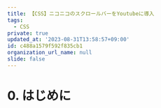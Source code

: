 ```yaml
---
title: 【CSS】ニコニコのスクロールバーをYoutubeに導入
tags:
  - CSS
private: true
updated_at: '2023-08-31T13:58:57+09:00'
id: c488a1579f592f835cb1
organization_url_name: null
slide: false
---
```

# 0. はじめに

